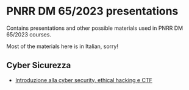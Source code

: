 # PNRR DM 65/2023 presentations

Contains presentations and other possible materials used in PNRR DM 65/2023
courses.

Most of the materials here is in Italian, sorry!

## Cyber Sicurezza

- [Introduzione alla cyber security, ethical hacking e CTF](https://github.com/iamleot/dm65-presentations/blob/main/cyber-sicurezza/01-introduzione/main.pdf?raw=true)
